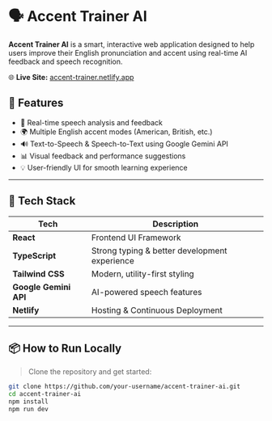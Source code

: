 # 🗣️ Accent Trainer AI

**Accent Trainer AI** is a smart, interactive web application designed to help users improve their English pronunciation and accent using real-time AI feedback and speech recognition.

🌐 **Live Site:** [accent-trainer.netlify.app](https://accent-trainer.netlify.app/)



## 🌟 Features

- 🎤 Real-time speech analysis and feedback
- 🌍 Multiple English accent modes (American, British, etc.)
- 🔊 Text-to-Speech & Speech-to-Text using Google Gemini API
- 📊 Visual feedback and performance suggestions
- 💡 User-friendly UI for smooth learning experience

---

## 🚀 Tech Stack

| Tech         | Description                             |
|--------------|-----------------------------------------|
| **React**    | Frontend UI Framework                   |
| **TypeScript** | Strong typing & better development experience |
| **Tailwind CSS** | Modern, utility-first styling       |
| **Google Gemini API** | AI-powered speech features     |
| **Netlify**  | Hosting & Continuous Deployment         |

---

## 📦 How to Run Locally

> Clone the repository and get started:

```bash
git clone https://github.com/your-username/accent-trainer-ai.git
cd accent-trainer-ai
npm install
npm run dev
